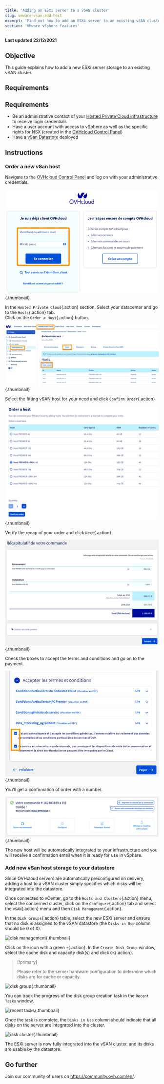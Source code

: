 ```yaml
---
title: 'Adding an ESXi server to a vSAN cluster'
slug: vmware-vsan-add-host
excerpt: 'Find out how to add an ESXi server to an existing vSAN cluster'
section: 'VMware vSphere features'
---
```


**Last updated 22/12/2021**

## Objective

This guide explains how to add a new ESXi server storage to an existing vSAN cluster.

## Requirements

## Requirements

- Be an administrative contact of your [Hosted Private Cloud infrastructure](https://www.ovhcloud.com/en-gb/enterprise/products/hosted-private-cloud/) to receive login credentials
- Have a user account with access to vSphere as well as the specific rights for NSX (created in the [OVHcloud Control Panel](https://www.ovh.com/auth/?action=gotomanager&from=https://www.ovh.co.uk/&ovhSubsidiary=GB))
- Have a [vSan Datastore](https://docs.ovh.com/gb/en/private-cloud/vmware-vsan/) deployed

## Instructions

### Order a new vSan host

Navigate to the [OVHcloud Control Panel](https://www.ovh.com/auth/?action=gotomanager&from=https://www.ovh.co.uk/&ovhSubsidiary=GB) and log on with your administrative credentials.

![LOGIN](images/en01login.png){.thumbnail}


In the `Hosted Private Cloud`{.action} section, Select your datacenter and go to the `Hosts`{.action} tab.<br>
Click on the `Order a Host`{.action} button.

![ORDER](images/en02order.png){.thumbnail}


Select the fitting vSAN host for your need and click `Confirm Order`{.action}

![LOGIN](images/en03hosttype.png){.thumbnail}


Verify the recap of your order and click `Next`{.action}

![LOGIN](images/en04recap.png){.thumbnail}


Check the boxes to accept the terms and conditions and go on to the payment.

![LOGIN](images/en05accept.png){.thumbnail}


You'll get a confirmation of order with a number.

![LOGIN](images/en06ordered.png){.thumbnail}


The new host will be automatically integrated to your infrastructure and you will receive a confirmation email when it is ready for use in vSphere.


### Add new vSan host storage to your datastore




Since OVHcloud servers are automatically preconfigured on delivery, adding a host to a vSAN cluster simply specifies which disks will be integrated into the datastore.

Once connected to vCenter, go to the `Hosts and Clusters`{.action} menu, select the concerned cluster, click on the `Configure`{.action} tab and select the `vSAN`{.action} menu and then `Disk Management`{.action}.

In the `Disk Groups`{.action} table, select the new ESXi server and ensure that no disk is assigned to the vSAN datastore (the `Disks in Use` column should be 0 of X).

![disk management](images/01.png){.thumbnail}

Click on the icon with a green `+`{.action}. In the `Create Disk Group` window, select the cache disk and capacity disk(s) and click `OK`{.action}.

> [!primary]
>
> Please refer to the server hardware configuration to determine which disks are for cache or capacity.
>

![disk group](images/02.png){.thumbnail}

You can track the progress of the disk group creation task in the `Recent Tasks` window.

![recent tasks](images/03.png){.thumbnail}

Once the task is complete, the `Disks in Use` column should indicate that all disks on the server are integrated into the cluster.

![disk cluster](images/04.png){.thumbnail}

The ESXi server is now fully integrated into the vSAN cluster, and its disks are usable by the datastore.

## Go further

Join our community of users on <https://community.ovh.com/en/>.
